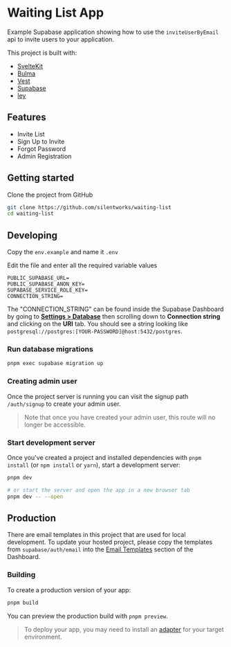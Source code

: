 # Waiting List App

Example Supabase application showing how to use the `inviteUserByEmail` api to invite users to your application.

This project is built with:

- [SvelteKit](https://kit.svelte.dev/)
- [Bulma](https://bulma.io/)
- [Vest](https://vestjs.dev/)
- [Supabase](https://supabase.com/)
- [ley](https://github.com/lukeed/ley)

## Features

- Invite List
- Sign Up to Invite
- Forgot Password
- Admin Registration

## Getting started

Clone the project from GitHub

```sh
git clone https://github.com/silentworks/waiting-list
cd waiting-list
```

## Developing

Copy the `env.example` and name it `.env`

Edit the file and enter all the required variable values

```
PUBLIC_SUPABASE_URL=
PUBLIC_SUPABASE_ANON_KEY=
SUPABASE_SERVICE_ROLE_KEY=
CONNECTION_STRING=
```

The "CONNECTION_STRING" can be found inside the Supabase Dashboard by going to [**Settings > Database**](https://app.supabase.com/project/_/settings/database) then scrolling down to **Connection string** and clicking on the **URI** tab. You should see a string looking like `postgresql://postgres:[YOUR-PASSWORD]@host:5432/postgres`.

### Run database migrations

```sh
pnpm exec supabase migration up
```

### Creating admin user

Once the project server is running you can visit the signup path `/auth/signup` to create your admin user.

> Note that once you have created your admin user, this route will no longer be accessible.

### Start development server

Once you've created a project and installed dependencies with `pnpm install` (or `npm install` or `yarn`), start a development server:

```bash
pnpm dev

# or start the server and open the app in a new browser tab
pnpm dev -- --open
```

## Production

There are email templates in this project that are used for local development. To update your hosted project, please copy the templates from `supabase/auth/email` into the [Email Templates](https://supabase.com/dashboard/project/_/auth/templates) section of the Dashboard.

### Building

To create a production version of your app:

```bash
pnpm build
```

You can preview the production build with `pnpm preview`.

> To deploy your app, you may need to install an [adapter](https://kit.svelte.dev/docs/adapters) for your target environment.
